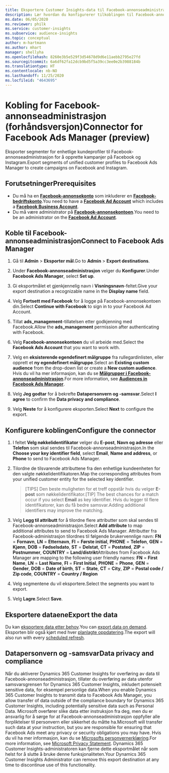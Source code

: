 ```yaml
---
title: Eksportere Customer Insights-data til Facebook-annonseadministrasjon
description: Lær hvordan du konfigurerer tilkoblingen til Facebook-annonseadministrasjon.
ms.date: 06/05/2020
ms.reviewer: philk
ms.service: customer-insights
ms.subservice: audience-insights
ms.topic: conceptual
author: m-hartmann
ms.author: mhart
manager: shellyha
ms.openlocfilehash: 8260e3b5e529f3d54678d9d6e11aebb2795e27fd
ms.sourcegitcommit: 6a6df62fa12dcb9bd5f5a39cc3ee0e2b3988184b
ms.translationtype: HT
ms.contentlocale: nb-NO
ms.lasthandoff: 11/25/2020
ms.locfileid: "4643695"
---
```

# <a name="connector-for-facebook-ads-manager-preview"></a><span data-ttu-id="c4da5-103">Kobling for Facebook-annonseadministrasjon (forhåndsversjon)</span><span class="sxs-lookup"><span data-stu-id="c4da5-103">Connector for Facebook Ads Manager (preview)</span></span>

<span data-ttu-id="c4da5-104">Eksporter segmenter for enhetlige kundeprofiler til Facebook-annonseadministrasjon for å opprette kampanjer på Facebook og Instagram.</span><span class="sxs-lookup"><span data-stu-id="c4da5-104">Export segments of unified customer profiles to Facebook Ads Manager to create campaigns on Facebook and Instagram.</span></span>

## <a name="prerequisites"></a><span data-ttu-id="c4da5-105">Forutsetninger</span><span class="sxs-lookup"><span data-stu-id="c4da5-105">Prerequisites</span></span>

- <span data-ttu-id="c4da5-106">Du må ha en [**Facebook-annonsekonto**](https://www.facebook.com/business/learn/lessons/step-by-step-ads-manager-account) som inkluderer en [**Facebook-bedriftskonto**](https://business.facebook.com/).</span><span class="sxs-lookup"><span data-stu-id="c4da5-106">You need to have a [**Facebook Ad Account**](https://www.facebook.com/business/learn/lessons/step-by-step-ads-manager-account) which includes a [**Facebook Business Account**](https://business.facebook.com/).</span></span>
- <span data-ttu-id="c4da5-107">Du må være administrator på [**Facebook-annonsekontoen**](https://www.facebook.com/business/learn/lessons/step-by-step-ads-manager-account).</span><span class="sxs-lookup"><span data-stu-id="c4da5-107">You need to be an administrator on the [**Facebook Ad Account**](https://www.facebook.com/business/learn/lessons/step-by-step-ads-manager-account).</span></span>

## <a name="connect-to-facebook-ads-manager"></a><span data-ttu-id="c4da5-108">Koble til Facebook-annonseadministrasjon</span><span class="sxs-lookup"><span data-stu-id="c4da5-108">Connect to Facebook Ads Manager</span></span>

1. <span data-ttu-id="c4da5-109">Gå til **Admin** > **Eksporter mål**.</span><span class="sxs-lookup"><span data-stu-id="c4da5-109">Go to **Admin** > **Export destinations**.</span></span>

1. <span data-ttu-id="c4da5-110">Under **Facebook-annonseadministrasjon** velger du **Konfigurer**.</span><span class="sxs-lookup"><span data-stu-id="c4da5-110">Under **Facebook Ads Manager**, select **Set up**.</span></span>

1. <span data-ttu-id="c4da5-111">Gi eksportmålet et gjenkjennelig navn i **Visningsnavn**-feltet.</span><span class="sxs-lookup"><span data-stu-id="c4da5-111">Give your export destination a recognizable name in the **Display name** field.</span></span>

1. <span data-ttu-id="c4da5-112">Velg **Fortsett med Facebook** for å logge på Facebook-annonsekontoen din.</span><span class="sxs-lookup"><span data-stu-id="c4da5-112">Select **Continue with Facebook** to sign in to your Facebook Ad Account.</span></span>

1. <span data-ttu-id="c4da5-113">Tillat **ads_management**-tillatelsen etter godkjenning med Facebook.</span><span class="sxs-lookup"><span data-stu-id="c4da5-113">Allow the **ads_management** permission after authenticating with Facebook.</span></span>

1. <span data-ttu-id="c4da5-114">Velg **Facebook-annonsekontoen** du vil arbeide med.</span><span class="sxs-lookup"><span data-stu-id="c4da5-114">Select the **Facebook Ads Account** that you want to work with.</span></span>

1. <span data-ttu-id="c4da5-115">Velg en **eksisterende egendefinert målgruppe** fra rullegardinlisten, eller opprett et **ny egendefinert målgruppe**.</span><span class="sxs-lookup"><span data-stu-id="c4da5-115">Select an **Existing custom audience** from the drop-down list or create a **New custom audience**.</span></span> <span data-ttu-id="c4da5-116">Hvis du vil ha mer informasjon, kan du se [**Målgrupper i Facebook-annonseadministrasjon**](https://www.facebook.com/business/help/744354708981227?id=2469097953376494).</span><span class="sxs-lookup"><span data-stu-id="c4da5-116">For more information, see [**Audiences in Facebook Ads Manager**](https://www.facebook.com/business/help/744354708981227?id=2469097953376494).</span></span>

1. <span data-ttu-id="c4da5-117">Velg **Jeg godtar** for å bekrefte **Datapersonvern og -samsvar**.</span><span class="sxs-lookup"><span data-stu-id="c4da5-117">Select **I agree** to confirm the **Data privacy and compliance**.</span></span>

1. <span data-ttu-id="c4da5-118">Velg **Neste** for å konfigurere eksporten.</span><span class="sxs-lookup"><span data-stu-id="c4da5-118">Select **Next** to configure the export.</span></span>

## <a name="configure-the-connector"></a><span data-ttu-id="c4da5-119">Konfigurere koblingen</span><span class="sxs-lookup"><span data-stu-id="c4da5-119">Configure the connector</span></span>

1. <span data-ttu-id="c4da5-120">I feltet **Velg nøkkelidentifikator** velger du **E-post**, **Navn og adresse** eller **Telefon** som skal sendes til Facebook-annonseadministrasjon.</span><span class="sxs-lookup"><span data-stu-id="c4da5-120">In the **Choose your key identifier field**, select **Email**, **Name and address**, or **Phone** to send to Facebook Ads Manager.</span></span>

1. <span data-ttu-id="c4da5-121">Tilordne de tilsvarende attributtene fra den enhetlige kundeenheten for den valgte nøkkelidentifikatoren.</span><span class="sxs-lookup"><span data-stu-id="c4da5-121">Map the corresponding attributes from your unified customer entity for the selected key identifier.</span></span>
   > <span data-ttu-id="c4da5-122">[TIPS] Den beste muligheten for et treff oppstår hvis du velger **E-post** som nøkkelidentifikator.</span><span class="sxs-lookup"><span data-stu-id="c4da5-122">[TIP] The best chances for a match occur if you select **Email** as key identifier.</span></span> <span data-ttu-id="c4da5-123">Hvis du legger til flere identifikatorer, kan du få bedre samsvar.</span><span class="sxs-lookup"><span data-stu-id="c4da5-123">Adding additional identifiers may improve the matching.</span></span>

1. <span data-ttu-id="c4da5-124">Velg **Legg til attributt** for å tilordne flere attributter som skal sendes til Facebook-annonseadministrasjon.</span><span class="sxs-lookup"><span data-stu-id="c4da5-124">Select **Add attribute** to map additional attributes to send to Facebook Ads Manager.</span></span> <span data-ttu-id="c4da5-125">Attributter fra Facebook-administrasjon tilordnes til følgende brukervennlige navn: **FN** = **Fornavn**, **LN** = **Etternavn**, **FI** = **Første initial**, **PHONE** = **Telefon**, **GEN** = **Kjønn**, **DOB** = **Fødselsdato**, **ST** = **Delstat**, **CT** = **Poststed**, **ZIP** = **Postnummer**, **COUNTRY** = **Land/distrikt**</span><span class="sxs-lookup"><span data-stu-id="c4da5-125">Attributes from Facebook Ads Manager are mapping to the following user friendly names: **FN** = **First Name**, **LN** = **Last Name**, **FI** = **First Initial**, **PHONE** = **Phone**, **GEN** = **Gender**, **DOB** = **Date of birth**, **ST** = **State**, **CT** = **City**, **ZIP** = **Postal code / Zip code**, **COUNTRY** = **Country / Region**</span></span>

1. <span data-ttu-id="c4da5-126">Velg segmentene du vil eksportere.</span><span class="sxs-lookup"><span data-stu-id="c4da5-126">Select the segments you want to export.</span></span>

1. <span data-ttu-id="c4da5-127">Velg **Lagre**.</span><span class="sxs-lookup"><span data-stu-id="c4da5-127">Select **Save**.</span></span>

## <a name="export-the-data"></a><span data-ttu-id="c4da5-128">Eksportere dataene</span><span class="sxs-lookup"><span data-stu-id="c4da5-128">Export the data</span></span>

<span data-ttu-id="c4da5-129">Du kan [eksportere data etter behov](export-destinations.md).</span><span class="sxs-lookup"><span data-stu-id="c4da5-129">You can [export data on demand](export-destinations.md).</span></span> <span data-ttu-id="c4da5-130">Eksporten blir også kjørt med hver [planlagte oppdatering](system.md#schedule-tab).</span><span class="sxs-lookup"><span data-stu-id="c4da5-130">The export will also run with every [scheduled refresh](system.md#schedule-tab).</span></span>

## <a name="data-privacy-and-compliance"></a><span data-ttu-id="c4da5-131">Datapersonvern og -samsvar</span><span class="sxs-lookup"><span data-stu-id="c4da5-131">Data privacy and compliance</span></span>

<span data-ttu-id="c4da5-132">Når du aktiverer Dynamics 365 Customer Insights for overføring av data til Facebook-annonseadministrasjon, tillater du overføring av data utenfor samsvarsgrensen for Dynamics 365 Customer Insights, inkludert potensielt sensitive data, for eksempel personlige data.</span><span class="sxs-lookup"><span data-stu-id="c4da5-132">When you enable Dynamics 365 Customer Insights to transmit data to Facebook Ads Manager, you allow transfer of data outside of the compliance boundary for Dynamics 365 Customer Insights, including potentially sensitive data such as Personal Data.</span></span> <span data-ttu-id="c4da5-133">Microsoft overfører slike data etter instruksjon fra deg, men du er ansvarlig for å sørge for at Facebook-annonseadministrasjon oppfyller alle forpliktelser til personvern eller sikkerhet du måtte ha.</span><span class="sxs-lookup"><span data-stu-id="c4da5-133">Microsoft will transfer such data at your instruction, but you are responsible for ensuring that Facebook Ads meet any privacy or security obligations you may have.</span></span> <span data-ttu-id="c4da5-134">Hvis du vil ha mer informasjon, kan du se [Microsofts personvernerklæring](https://go.microsoft.com/fwlink/?linkid=396732).</span><span class="sxs-lookup"><span data-stu-id="c4da5-134">For more information, see [Microsoft Privacy Statement](https://go.microsoft.com/fwlink/?linkid=396732).</span></span>
<span data-ttu-id="c4da5-135">Dynamics 365 Customer Insights-administratoren kan fjerne dette eksportmålet når som helst for å slutte å bruke denne funksjonaliteten.</span><span class="sxs-lookup"><span data-stu-id="c4da5-135">Your Dynamics 365 Customer Insights Administrator can remove this export destination at any time to discontinue use of this functionality.</span></span>
